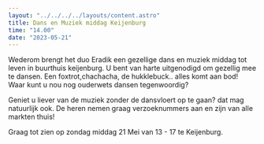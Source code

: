```yaml
---
layout: "../../../../layouts/content.astro"
title: Dans en Muziek middag Keijenburg
time: "14.00"
date: "2023-05-21"
---
```


Wederom brengt het duo Eradik een gezellige dans en muziek middag tot leven in buurthuis keijenburg.
U bent van harte uitgenodigd om gezellig mee te dansen. Een foxtrot,chachacha, de hukklebuck.. alles komt aan bod!
Waar kunt u nou nog ouderwets dansen tegenwoordig?

Geniet u liever van de muziek zonder de dansvloert op te gaan? dat mag natuurlijk ook.
De heren nemen graag verzoeknummers aan en zijn van alle markten thuis!

Graag tot zien op zondag middag 21 Mei van 13 - 17 te Keijenburg.

